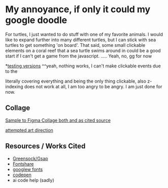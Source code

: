 # My annoyance, if only it could my google doodle

For turtles, I just wanted to do stuff with one of my favorite animals. I would like to expand further into many different turtles, but I can stick with sea turtles to get something 'on board'. That said, some small clickable elements on a coral reef that a sea turtle swims around in could be a good start if I can't get a game from the javascript. ..... Yeah, no, gg for now

*[testing versions](https://codepen.io/collection/eYYNqE) 
^^yeah, nothing works, I can't make clickable events due to the <main> literally covering everything and being the only thing clickable, also z-indexing does not work at all, I am too angry to be angry. I am just done for now.

## Collage

[Sample to Figma Collage both and as cited source](https://www.figma.com/file/KIEiC0Tgx5IF1BhpTLZhn0/Google-Doodle?node-id=0%3A1)

[attempted art direction](https://www.figma.com/design/DaRY2IUjdSwNkmC9Qkfo2Q/Style-Tile-for-Google-Doodle-(keith-raugust)?node-id=0-1&t=gLdnB9dn3iYrubHp-1) 


## Resources / Works Cited
 * [Greensock/Gsap](https://gsap.com/)
 * [Fontshare](https://www.fontshare.com/)
 * [googlew fonts](https://fonts.google.com/)
 * [codepen](codepen.io)
 * ai code help (sadly)